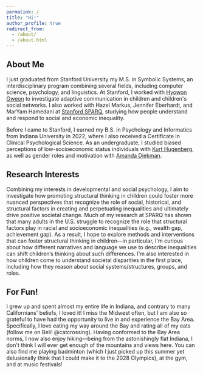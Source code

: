 ```yaml
---
permalink: /
title: "Hi!"
author_profile: true
redirect_from: 
  - /about/
  - /about.html
---
```


## About Me
I just graduated from Stanford University my M.S. in Symbolic Systems, an interdisciplinary program combining several fields, including computer science, psychology, and linguistics. At Stanford, I worked with [Hyowon Gweon](https://sll.stanford.edu) to investigate adaptive communication in children and children's social networks. I also worked with Hazel Markus, Jennifer Eberhardt, and MarYam Hamedani at [Stanford SPARQ](https://sparq.stanford.edu), studying how people understand and respond to social and economic inequality.

Before I came to Stanford, I earned my B.S. in Psychology and Informatics from Indiana University in 2022, where I also received a Certificate in Clinical Psychological Science. As an undergraduate, I studied biased perceptions of low-socioeconomic status individuals with [Kurt Hugenberg](https://hugenberg.lab.indiana.edu/index.html), as well as gender roles and motivation with [Amanda Diekman](https://socialroles.lab.indiana.edu/index.html). 

## Research Interests
Combining my interests in developmental and social psychology, I aim to investigate how promoting structural thinking in children could foster more nuanced perspectives that recognize the role of social, historical, and structural factors in creating and perpetuating inequalities and ultimately drive positive societal change. Much of my research at SPARQ has shown that many adults in the U.S. struggle to recognize the role that structural factors play in racial and socioeconomic inequalities (e.g., wealth gap, achievement gap). As a result, I hope to explore methods and interventions that can foster structural thinking in children—in particular, I'm curious about how different narratives and language we use to describe inequalities can shift children’s thinking about such differences. I'm also interested in how children come to understand societal disparities in the first place, including how they reason about social systems/structures, groups, and roles. 


## For Fun!
I grew up and spent almost my entire life in Indiana, and contrary to many Californians' beliefs, I loved it! I miss the Midwest often, but I am also so grateful to have had the opportunity to live in and experience the Bay Area. Specifically, I love eating my way around the Bay and rating all of my eats (follow me on Beli! @catcrossing). Having conformed to the Bay Area norms, I now also enjoy hiking—being from the astonishingly flat Indiana, I don't think I will ever get enough of the mountains and views here. You can also find me playing badminton (which I just picked up this summer yet  delusionally think that I could make it to the 2028 Olympics), at the gym, and at music festivals! 

